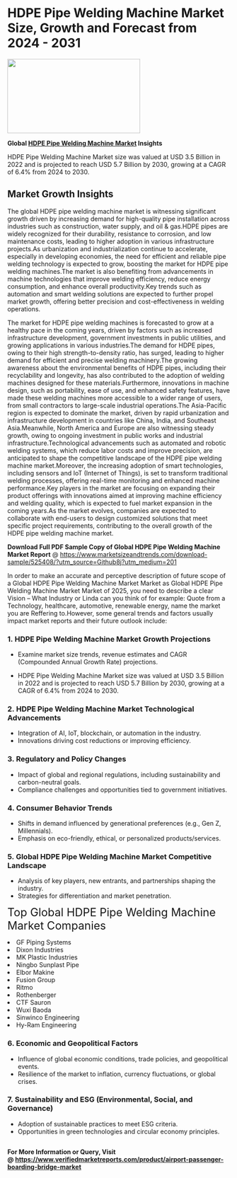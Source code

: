 <H1>HDPE Pipe Welding Machine Market Size, Growth and Forecast from 2024 - 2031</H1><img class="aligncenter size-medium wp-image-584254" src="https://thirdeyenews.in/wp-content/uploads/2024/09/Global-Market-Research-300x168.jpeg" alt="" width="300" height="168" /><p><strong>Global&nbsp;<a href="https://www.marketsizeandtrends.com/download-sample/525408/?utm_source=Github8j?utm_medium=201">HDPE Pipe Welding Machine Market</a> Insights</strong></p><p>HDPE Pipe Welding Machine Market size was valued at USD 3.5 Billion in 2022 and is projected to reach USD 5.7 Billion by 2030, growing at a CAGR of 6.4% from 2024 to 2030.</p><p><h2>Market Growth Insights</h2> <p>The global HDPE pipe welding machine market is witnessing significant growth driven by increasing demand for high-quality pipe installation across industries such as construction, water supply, and oil & gas.HDPE pipes are widely recognized for their durability, resistance to corrosion, and low maintenance costs, leading to higher adoption in various infrastructure projects.As urbanization and industrialization continue to accelerate, especially in developing economies, the need for efficient and reliable pipe welding technology is expected to grow, boosting the market for HDPE pipe welding machines.The market is also benefiting from advancements in machine technologies that improve welding efficiency, reduce energy consumption, and enhance overall productivity.Key trends such as automation and smart welding solutions are expected to further propel market growth, offering better precision and cost-effectiveness in welding operations.</p> <p>The market for HDPE pipe welding machines is forecasted to grow at a healthy pace in the coming years, driven by factors such as increased infrastructure development, government investments in public utilities, and growing applications in various industries.The demand for HDPE pipes, owing to their high strength-to-density ratio, has surged, leading to higher demand for efficient and precise welding machinery.The growing awareness about the environmental benefits of HDPE pipes, including their recyclability and longevity, has also contributed to the adoption of welding machines designed for these materials.Furthermore, innovations in machine design, such as portability, ease of use, and enhanced safety features, have made these welding machines more accessible to a wider range of users, from small contractors to large-scale industrial operations.The Asia-Pacific region is expected to dominate the market, driven by rapid urbanization and infrastructure development in countries like China, India, and Southeast Asia.Meanwhile, North America and Europe are also witnessing steady growth, owing to ongoing investment in public works and industrial infrastructure.Technological advancements such as automated and robotic welding systems, which reduce labor costs and improve precision, are anticipated to shape the competitive landscape of the HDPE pipe welding machine market.Moreover, the increasing adoption of smart technologies, including sensors and IoT (Internet of Things), is set to transform traditional welding processes, offering real-time monitoring and enhanced machine performance.Key players in the market are focusing on expanding their product offerings with innovations aimed at improving machine efficiency and welding quality, which is expected to fuel market expansion in the coming years.As the market evolves, companies are expected to collaborate with end-users to design customized solutions that meet specific project requirements, contributing to the overall growth of the HDPE pipe welding machine market.</p> <p><span class=""><strong>Download Full PDF Sample Copy of Global HDPE Pipe Welding Machine Market Report</strong> @ <a href="https://www.marketsizeandtrends.com/download-sample/525408/?utm_source=Github8j?utm_medium=201" target="_blank">https://www.marketsizeandtrends.com/download-sample/525408/?utm_source=Github8j?utm_medium=201</a></span></p><p>In order to make an accurate and perceptive description of future scope of a Global&nbsp;HDPE Pipe Welding Machine Market Market as Global&nbsp;HDPE Pipe Welding Machine Market Market of 2025, you need to describe a clear Vision &ndash; What Industry or Linda can you think of for example: Quote from a Technology, healthcare, automotive, renewable energy, name the market you are Reffering to.However, some general trends and factors usually impact market reports and their future outlook include:</p><h3>1.&nbsp;<strong>HDPE Pipe Welding Machine Market Growth Projections</strong></h3><ul><li>Examine market size trends, revenue estimates and CAGR (Compounded Annual Growth Rate) projections.</li><li><p>HDPE Pipe Welding Machine Market size was valued at USD 3.5 Billion in 2022 and is projected to reach USD 5.7 Billion by 2030, growing at a CAGR of 6.4% from 2024 to 2030.</p></li></ul><h3>2.&nbsp;<strong>HDPE Pipe Welding Machine Market Technological Advancements</strong></h3><ul><li>Integration of AI, IoT, blockchain, or automation in the industry.</li><li>Innovations driving cost reductions or improving efficiency.</li></ul><h3>3.&nbsp;<strong>Regulatory and Policy Changes</strong></h3><ul><li>Impact of global and regional regulations, including sustainability and carbon-neutral goals.</li><li>Compliance challenges and opportunities tied to government initiatives.</li></ul><h3>4.&nbsp;<strong>Consumer Behavior Trends</strong></h3><ul><li>Shifts in demand influenced by generational preferences (e.g., Gen Z, Millennials).</li><li>Emphasis on eco-friendly, ethical, or personalized products/services.</li></ul><h3>5.&nbsp;<strong>Global HDPE Pipe Welding Machine Market Competitive Landscape</strong></h3><ul><li>Analysis of key players, new entrants, and partnerships shaping the industry.</li><li>Strategies for differentiation and market penetration.</li></ul><p data-pm-slice="1 1 []"><span style="color: inherit; font-family: inherit; font-size: 25px;">Top Global HDPE Pipe Welding Machine Market Companies</span></p><div class="" data-test-id=""><p><li>GF Piping Systems</li><li> Dixon Industries</li><li> MK Plastic Industries</li><li> Ningbo Sunplast Pipe</li><li> Elbor Makine</li><li> Fusion Group</li><li> Ritmo</li><li> Rothenberger</li><li> CTF Sauron</li><li> Wuxi Baoda</li><li> Sinwinco Engineering</li><li> Hy-Ram Engineering</li></p></div><h3>6.&nbsp;<strong>Economic and Geopolitical Factors</strong></h3><ul><li>Influence of global economic conditions, trade policies, and geopolitical events.</li><li>Resilience of the market to inflation, currency fluctuations, or global crises.</li></ul><h3>7.&nbsp;<strong>Sustainability and ESG (Environmental, Social, and Governance)</strong></h3><ul><li>Adoption of sustainable practices to meet ESG criteria.</li><li>Opportunities in green technologies and circular economy principles.</li></ul><h2><strong style="font-size: 14px;">For More Information or Query, Visit @&nbsp;</strong><a style="background-color: #ffffff; font-size: 14px;" href="https://www.marketsizeandtrends.com/report/hdpe-pipe-welding-machine-market/" target="_blank">https://www.verifiedmarketreports.com/product/airport-passenger-boarding-bridge-market</a></h2>